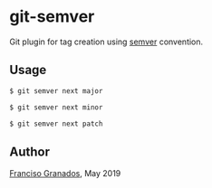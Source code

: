 # git-semver
Git plugin for tag creation using [semver][semver_website] convention.

## Usage

```bash
$ git semver next major
```
```bash
$ git semver next minor
```
```bash
$ git semver next patch
```

## Author

[Franciso Granados][gzfrancisco_website], May 2019


[semver_website]: https://semver.org/
[gzfrancisco_website]: https://gzfrancisco.name